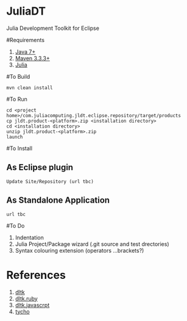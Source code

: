 # JuliaDT

Julia Development Toolkit for Eclipse

#Requirements

1. [Java 7+](http://www.oracle.com/technetwork/java/javase/overview/index.html)
2. [Maven  3.3.3+](https://maven.apache.org/)
3. [Julia](http://julialang.org/downloads/)


#To Build

    mvn clean install

#To Run 

    cd <project home>/com.juliacomputing.jldt.eclipse.repository/target/products
    cp jldt.product-<platform>.zip <installation directory>
    cd <installation directory>
    unzip jldt.product-<platform>.zip
    launch

#To Install

## As Eclipse plugin
    
    Update Site/Repository (url tbc)

## As Standalone Application    
    
    url tbc
  
#To Do    
    
1. Indentation
2. Julia Project/Package wizard (.git source and test drectories)
3. Syntax colouring extension (operators ...brackets?)

 
# References

1. [dltk](https://wiki.eclipse.org/DLTK)
2. [dltk.ruby](https://github.com/eclipse/dltk.ruby)
3. [dltk.javascrpt](https://github.com/eclipse/dltk.javascript)
4. [tycho](https://eclipse.org/tycho/)

    
 
